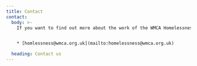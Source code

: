 ```yaml
---
title: Contact
contact:
  body: >-
    If you want to find out more about the work of the WMCA Homelessness Taskforce or want to find out about how you can use any of the resources we have shared on the site then please contact us using the email below:


    * [homlessness@wmca.org.uk](mailto:homelessness@wmca.org.uk)

  heading: Contact us
---
```

